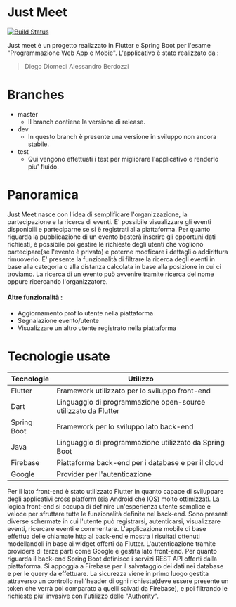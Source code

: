 # Just Meet

[![Build Status](https://travis-ci.org/joemccann/dillinger.svg?branch=master)](https://travis-ci.org/joemccann/dillinger)

Just meet è un progetto realizzato in Flutter e Spring Boot per l'esame "Programmazione Web App e Mobie". L'applicativo è stato realizzato da :

  > Diego Diomedi
  > Alessandro Berdozzi

# Branches
  - master
    - Il branch contiene la versione di release.
  - dev
    - In questo branch è presente una versione in sviluppo non ancora stabile.
  - test
    - Qui vengono effettuati i test per migliorare l'applicativo e renderlo piu' fluido.

# Panoramica
Just Meet nasce con l'idea di semplificare l'organizzazione, la partecipazione e la ricerca di eventi.
E' possibile visualizzare gli eventi disponibili e parteciparne se si è registrati alla piattaforma. 
Per quanto riguarda la pubblicazione di un evento basterà inserire gli opportuni dati richiesti, è 
possibile poi gestire le richieste degli utenti che vogliono partecipare(se l'evento è privato) e 
poterne modficare i dettagli o addirittura rimuoverlo. E' presente la funzionalità di filtrare la 
ricerca degli eventi in base alla categoria o alla distanza calcolata in base alla posizione in cui
ci troviamo. La ricerca di un evento può avvenire tramite ricerca del nome oppure ricercando 
l'organizzatore.

#### Altre funzionalità :
  - Aggiornamento profilo utente nella piattaforma
  - Segnalazione evento/utente
  - Visualizzare un altro utente registrato nella piattaforma

# Tecnologie usate

| Tecnologie  | Utilizzo |
| ------------- | ------------- |
| Flutter  | Framework utilizzato per lo sviluppo front-end  |
| Dart  | Linguaggio di programmazione open-source utilizzato da Flutter  |
| Spring Boot  | Framework per lo sviluppo lato back-end  |
| Java  | Linguaggio di programmazione utilizzato da Spring Boot  |
| Firebase  | Piattaforma back-end per i database e per il cloud |
| Google  | Provider per l'autenticazione |

Per il lato front-end è stato utilizzato Flutter in quanto capace di sviluppare degli applicativi cross 
platform (sia Android che IOS) molto ottimizzati. La logica front-end si occupa di definire un'esperienza
utente semplice e veloce per sfruttare tutte le funzionalità definite nel back-end. Sono presenti diverse
schermate in cui l'utente può registrarsi, autenticarsi, visualizzare eventi, ricercare eventi e commentare.
L'applicazione mobile di base effettua delle chiamate http al back-end e mostra i risultati ottenuti modellandoli
in base ai widget offerti da Flutter. L'autenticazione tramite providers di terze parti come Google è gestita
lato front-end. 
Per quanto riguarda il back-end Spring Boot definisce i servizi REST API offerti dalla piattaforma. Si appoggia a Firebase per il salvataggio dei dati nei database e per le query da effettuare. La sicurezza viene in primo luogo
gestita attraverso un controllo nell'header di ogni richiesta(deve essere presente un token che verrà poi comparato
a quelli salvati da Firebase), e poi filtrando le richieste piu' invasive con l'utilizzo delle "Authority".




